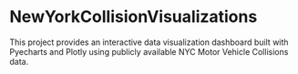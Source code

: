 # NewYorkCollisionVisualizations
This project provides an interactive data visualization dashboard built with Pyecharts and Plotly using publicly available NYC Motor Vehicle Collisions data.
